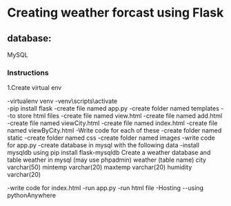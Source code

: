 #  Creating weather forcast using Flask 
## database: 
MySQL

### Instructions 
1.Create virtual env 

-virtualenv venv 
-venv\scripts\activate  
-pip install flask 
-create file named app.py 
-create folder named templates --to store html files
              -create file named view.html 
              -create file named add.html
              -create file named viewCity.html
              -create file named index.html
              -create file named viewByCity.html
      -Write code for each of these
-create folder named static
            -create folder named css 
            -create folder named images 
-write code for app.py 
-create database in mysql with the  following data 
-install mysqldb using 
pip install flask-mysqldb
Create a weather database and table weather in mysql (may use phpadmin)
weather (table name)
city varchar(50)
mintemp varchar(20)
maxtemp varchar(20)
humidity varchar(20)


-write code for index.html 
-run app.py 
-run html file
-Hosting --using pythonAnywhere 

